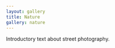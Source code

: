 ```yaml
---
layout: gallery
title: Nature
gallery: nature
---
```

<p>Introductory text about street photography.</p>
